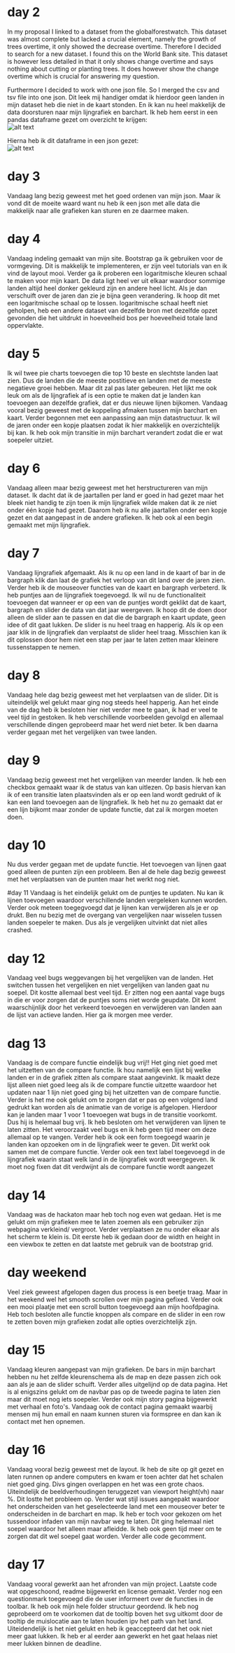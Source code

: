 # day 2
In my proposal I linked to a dataset from the globalforestwatch. This dataset
was almost complete but lacked a crucial element, namely the growth of trees
overtime, it only showed the decrease overtime. Therefore I decided to search
for a new dataset. I found this on the World Bank site. This dataset is however
less detailed in that it only shows change overtime and says nothing about
cutting or planting trees. It does however show the change overtime which is
crucial for answering my question.  

Furthermore I decided to work with one json file. So I merged the csv and tsv
file into one json. Dit leek mij handiger omdat ik hierdoor geen landen in mijn
dataset heb die niet in de kaart stonden. En ik kan nu heel makkelijk de data
doorsturen naar mijn lijngrafiek en barchart.
Ik heb hem eerst in een pandas dataframe gezet om overzicht te krijgen:  
![alt text](https://github.com/Mensel123/final_project/blob/master/doc/pandas_dataframe.png)  

Hierna heb ik dit dataframe in een json gezet:  
![alt text](https://github.com/Mensel123/final_project/blob/master/doc/json.png)  

# day 3
Vandaag lang bezig geweest met het goed ordenen van mijn json. Maar ik vond dit
de moeite waard want nu heb ik een json met alle data die makkelijk naar alle
grafieken kan sturen en ze daarmee maken.

# day 4
Vandaag indeling gemaakt van mijn site. Bootstrap ga ik gebruiken voor de
vormgeving. Dit is makkelijk te implementeren, er zijn veel tutorials van
en ik vind de layout mooi. Verder ga ik proberen een logaritmische kleuren schaal
te maken voor mijn kaart. De data ligt heel ver uit elkaar waardoor sommige landen
altijd heel donker gekleurd zijn en andere heel licht. Als je dan verschuift
over de jaren dan zie je bijna geen verandering. Ik hoop dit met een logaritmische
schaal op te lossen.
logaritmische schaal heeft niet geholpen, heb een andere dataset van dezelfde
bron met dezelfde opzet gevonden die het uitdrukt in hoeveelheid bos per
hoeveelheid totale land oppervlakte.

# day 5
Ik wil twee pie charts toevoegen die top 10 beste en slechtste landen laat zien. Dus
de landen die de meeste postitieve en landen met de meeste negatieve groei hebben.
Maar dit zal pas later gebeuren. Het lijkt me ook leuk om als de lijngrafiek af
is een optie te maken dat je landen kan toevoegen aan dezelfde grafiek, dat er
dus nieuwe lijnen bijkomen.
Vandaag vooral bezig geweest met de koppeling afmaken tussen mijn barchart en
kaart. Verder begonnen met een aanpassing aan mijn datastructuur. Ik wil de
jaren onder een kopje plaatsen zodat ik hier makkelijk en overzichtelijk bij
kan. Ik heb ook mijn transitie in mijn barchart verandert zodat die er wat
soepeler uitziet.

# day 6
Vandaag alleen maar bezig geweest met het herstructureren van mijn dataset.
Ik dacht dat ik de jaartallen per land er goed in had gezet maar het bleek
niet handig te zijn toen ik mijn lijngrafiek wilde maken dat ik ze niet
onder één kopje had gezet. Daarom heb ik nu alle jaartallen onder een kopje gezet
en dat aangepast in de andere grafieken. Ik heb ook al een begin gemaakt met
mijn lijngrafiek.

# day 7
Vandaag lijngrafiek afgemaakt. Als ik nu op een land in de kaart of bar in de
bargraph klik dan laat de grafiek het verloop van dit land over de jaren zien.
Verder heb ik de mouseover functies van de kaart en bargraph verbeterd.
Ik heb puntjes aan de lijngrafiek toegevoegd. Ik wil nu de functionaliteit toevoegen
dat wanneer er op een van de puntjes wordt geklikt dat de kaart, bargraph en slider
de data van dat jaar weergeven. Ik hoop dit de doen door alleen de slider aan te
passen en dat die de bargraph en kaart update, geen idee of dit gaat lukken.
De slider is nu heel traag en happerig. Als ik op een jaar klik in de lijngrafiek
dan verplaatst de slider heel traag. Misschien kan ik dit oplossen door hem niet
een stap per jaar te laten zetten maar kleinere tussenstappen te nemen.

# day 8
Vandaag hele dag bezig geweest met het verplaatsen van de slider. Dit is uiteindelijk
wel gelukt maar ging nog steeds heel happerig. Aan het einde van de dag heb ik
besloten hier niet verder mee te gaan, ik had er veel te veel tijd in gestoken.
Ik heb verschillende voorbeelden gevolgd en allemaal verschillende dingen
geprobeerd maar het werd niet beter. Ik ben daarna verder gegaan met het
vergelijken van twee landen.

# day 9
Vandaag bezig geweest met het vergelijken van meerder landen. Ik heb een checkbox
gemaakt waar ik de status van kan uitlezen. Op basis hiervan kan ik of een
transitie laten plaatsvinden als er op een land wordt gedrukt of ik kan een land
toevoegen aan de lijngrafiek. Ik heb het nu zo gemaakt dat er een lijn bijkomt
maar zonder de update functie, dat zal ik morgen moeten doen.

# day 10
Nu dus verder gegaan met de update functie. Het toevoegen van lijnen gaat goed
alleen de punten zijn een probleem. Ben al de hele dag bezig geweest met het
verplaatsen van de punten maar het werkt nog niet.

#day 11
Vandaag is het eindelijk gelukt om de puntjes te updaten. Nu kan ik lijnen toevoegen
waardoor verschillende landen vergeleken kunnen worden. Verder ook meteen toegegvoegd
dat je lijnen kan verwijderen als je er op drukt. Ben nu bezig met de overgang
van vergelijken naar wisselen tussen landen soepeler te maken. Dus als je vergelijken
uitvinkt dat niet alles crashed.

# day 12
Vandaag veel bugs weggevangen bij het vergelijken van de landen. Het switchen tussen
het vergelijken en niet vergelijken van landen gaat nu soepel. Dit kostte allemaal best
veel tijd. Er zitten nog een aantal vage bugs in die er voor zorgen dat de puntjes soms
niet worde geupdate. Dit komt waarschijnlijk door het verkeerd toevoegen en verwijderen
van landen aan de lijst van actieve landen. Hier ga ik morgen mee verder.

# dag 13
Vandaag is de compare functie eindelijk bug vrij!! Het ging niet goed met het uitzetten
van de compare functie. Ik hou namelijk een lijst bij welke landen er in de grafiek zitten
als compare staat aangevinkt. Ik maakt deze lijst alleen niet goed leeg als ik
de compare functie uitzette waardoor het updaten naar 1 lijn niet goed ging bij het uitzetten
van de compare functie. Verder is het me ook gelukt om te zorgen dat er pas op een volgend
land gedrukt kan worden als de animatie van de vorige is afgelopen. Hierdoor kan je landen
maar 1 voor 1 toevoegen wat bugs in de transitie voorkomt. Dus hij is helemaal bug vrij.
Ik heb besloten om het verwijderen van lijnen te laten zitten. Het veroorzaakt veel
bugs en ik heb geen tijd meer om deze allemaal op te vangen.
Verder heb ik ook een form toegoegd waarin je landen kan opzoeken om in de lijngrafiek
weer te geven. Dit werkt ook samen met de compare functie.
Verder ook een text label toegevoegd in de lijngrafiek waarin staat welk
land in de lijngrafiek wordt weergegeven. Ik moet nog fixen dat dit verdwijnt
als de compare functie wordt aangezet

# day 14
Vandaag was de hackaton maar heb toch nog even wat gedaan. Het is me gelukt om
mijn grafieken mee te laten zoemen als een gebruiker zijn webpagina verkleind/
vergroot. Verder verplaatsen ze nu onder elkaar als het scherm te klein is. Dit
eerste heb ik gedaan door de width en height in een viewbox te zetten en dat laatste
met gebruik van de bootstrap grid.

# day weekend
Veel ziek geweest afgelopen dagen dus process is een beetje traag. Maar in het
weekend wel het smooth scrollen over mijn pagina gefixed. Verder ook een mooi
plaatje met een scroll button toegevoegd aan mijn hoofdpagina. Heb toch besloten
alle functie knoppen als compare en de slider in een row te zetten boven mijn
grafieken zodat alle opties overzichtelijk zijn.

# day 15
Vandaag kleuren aangepast van mijn grafieken. De bars in mijn barchart hebben nu
het zelfde kleurenschema als de map en deze passen zich ook aan als je aan de
slider schuift. Verder alles uitgelijnd op de data pagina. Het is al enigszins gelukt
om de navbar pas op de tweede pagina te laten zien maar dit moet nog iets soepeler.
Verder ook mijn story pagina bijgewerkt met verhaal en foto's. Vandaag ook
de contact pagina gemaakt waarbij mensen mij hun email en naam kunnen sturen via
formspree en dan kan ik contact met hen opnemen.

# day 16
Vandaag vooral bezig geweest met de layout. Ik heb de site op git gezet en laten
runnen op andere computers en kwam er toen achter dat het schalen niet goed ging.
Divs gingen overlappen en het was een grote chaos. Uiteindelijk de beeldverhoudingen
teruggezet van viewport height(vh) naar %. Dit lostte het probleem op.
Verder wat stijl issues aangepakt waardoor het onderscheiden van het geselecteerde
land met een mouseover beter te onderscheiden in de barchart en map.
Ik heb er toch voor gekozen om het tussendoor infaden van mijn navbar weg te laten.
Dit ging helemaal niet soepel waardoor het alleen maar afleidde. Ik heb ook geen
tijd meer om te zorgen dat dit wel soepel gaat worden.
Verder alle code gecomment.

# day 17
Vandaag vooral gewerkt aan het afronden van mijn project. Laatste code wat opgeschoond,
readme bijgewerkt en license gemaakt. Verder nog een questionmark toegevoegd die
de user informeert over de functies in de toolbar. Ik heb ook mijn hele folder
structuur geordend.
Ik heb nog geprobeerd om te voorkomen dat de tooltip boven het svg uitkomt door
de tooltip de muislocatie aan te laten houden ipv het path van het land.
Uiteidendelijk is het niet gelukt en heb ik geaccepteerd dat het ook niet meer
gaat lukken. Ik heb er al eerder aan gewerkt en het gaat helaas niet meer lukken
binnen de deadline.
